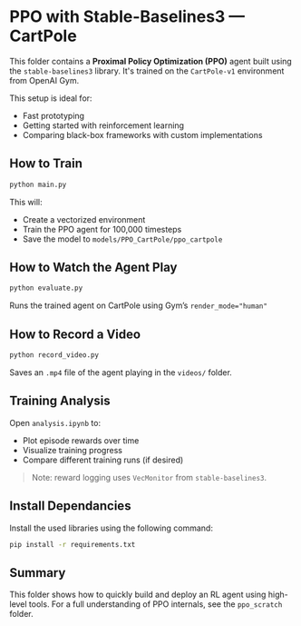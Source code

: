 # PPO with Stable-Baselines3 — CartPole

This folder contains a **Proximal Policy Optimization (PPO)** agent built using the `stable-baselines3` library. It's trained on the `CartPole-v1` environment from OpenAI Gym.

This setup is ideal for:
- Fast prototyping
- Getting started with reinforcement learning
- Comparing black-box frameworks with custom implementations

## How to Train

```bash
python main.py
```

This will:
- Create a vectorized environment
- Train the PPO agent for 100,000 timesteps
- Save the model to `models/PPO_CartPole/ppo_cartpole`

## How to Watch the Agent Play
```bash
python evaluate.py
```
Runs the trained agent on CartPole using Gym’s `render_mode="human"`

## How to Record a Video
```bash
python record_video.py
```
Saves an `.mp4` file of the agent playing in the `videos/` folder.

## Training Analysis

Open `analysis.ipynb` to:
- Plot episode rewards over time
- Visualize training progress
- Compare different training runs (if desired)

> Note: reward logging uses `VecMonitor` from `stable-baselines3`.

## Install Dependancies
Install the used libraries using the following command:
```bash
pip install -r requirements.txt

```

## Summary
This folder shows how to quickly build and deploy an RL agent using high-level tools. For a full understanding of PPO internals, see the `ppo_scratch` folder.
